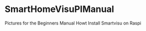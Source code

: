 SmartHomeVisuPIManual
=====================

Pictures for the Beginners Manual Howt Install Smartvisu on Raspi 
